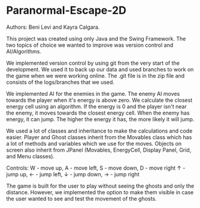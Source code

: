 # Paranormal-Escape-2D
Authors: Beni Levi and Kayra Calgara.

This project was created using only Java and the Swing Framework. 
The two topics of choice we wanted to improve was version control and AI/Algorithms.

We implemented version control by using git from the very start of the development. We used it to back up our data and used branches to work on the game when we were working online.
The .git file is in the zip file and consists of the logs/branches that we used.

We implemented AI for the enemies in the game. The enemy AI moves towards the player when it's energy is above zero. We calculate the closest energy cell using an algorithm.
If the energy is 0 and the player isn't near the enemy, it moves towards the closest energy cell. When the enemy has energy, it can jump. The higher the energy it has, the more likely it will jump.

We used a lot of classes and inheritance to make the calculations and code easier. Player and Ghost classes inherit from the Movables class which has a lot of methods and variables which we use for the moves.
Objects on screen also inherit from JPanel (Movables, EnergyCell, Display Panel, Grid, and Menu classes).

Controls:
W - move up, A - move left, S - move down, D - move right
↑ - jump up, ← - jump left, ↓ - jump down, → - jump right

The game is built for the user to play without seeing the ghosts and only the distance. However, we implemented the option to make them visible in case the user wanted to see and test the movement of the ghosts.
